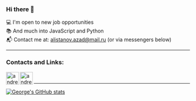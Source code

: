 ### Hi there 👋

💻   I'm open to new job opportunities<br>
📚   And much into JavaScript and Python<br>
📬   Contact me at: alistanov.azad@mail.ru (or via messengers below)

---

### Contacts and Links:

[<img align="left" alt="andreevgeorge | Telegram" width="35px" src="https://img.icons8.com/fluency/48/000000/telegram-app.png" />][telegram]
[<img align="left" alt="andreevgeorge | WhatsApp" width="35px" src="https://img.icons8.com/color/48/000000/whatsapp.png" />][whatsapp]

<br>

---
[![George's GitHub stats](https://github-readme-stats.vercel.app/api?username=AzadAlistanov&show_icons=true&theme=Black)](https://github.com/AzadAlistanov/)

[telegram]: https://t.me/alistanov
[whatsapp]: https://wa.me/79640164840
